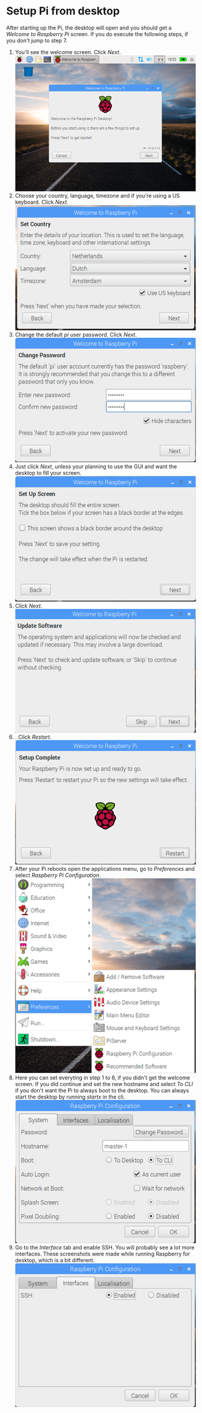 # Setup Pi from desktop

After starting up the Pi, the desktop will open and you should get a *Welcome to Raspberry Pi* screen. If you do execute the following steps, if you don't jump to step 7.  
  
1. You'll see the welcome screen. Click *Next*.  
![Alt text](/docs/setup/desktop/1.png?raw=true "Welcome screen")  
2. Choose your country, language, timezone and if you're using a US keyboard. Click *Next*.  
![Alt text](/docs/setup/desktop/2.png?raw=true "Set country")  
3. Change the default *pi* user password. Click *Next*.  
![Alt text](/docs/setup/desktop/3.png?raw=true "Change password")  
4. Just click *Next*, unless your planning to use the GUI and want the desktop to fill your screen.  
![Alt text](/docs/setup/desktop/4.png?raw=true "Set up screen")  
5. Click *Next*.  
![Alt text](/docs/setup/desktop/5.png?raw=true "Update software")  
6. . Click *Restart*.  
![Alt text](/docs/setup/desktop/6.png?raw=true "Setup complete")  
7. After your Pi reboots open the applications menu, go to *Preferences* and select *Raspberry Pi Configuration*.  
![Alt text](/docs/setup/desktop/7.png?raw=true "Start menu")  
8. Here you can set everyting in step 1 to 6, if you didn't get the welcome screen. If you did continue and set the new hostname and select *To CLI* if you don't want the Pi to always boot to the desktop. You can always start the desktop by running *startx* in the cli.  
![Alt text](/docs/setup/desktop/8.png?raw=true "System")  
9. Go to the *Interface* tab and enable SSH. You will probably see a lot more interfaces. These screenshots were made while running Raspberry for desktop, which is a bit different.  
![Alt text](/docs/setup/desktop/9.png?raw=true "Interfaces")  

